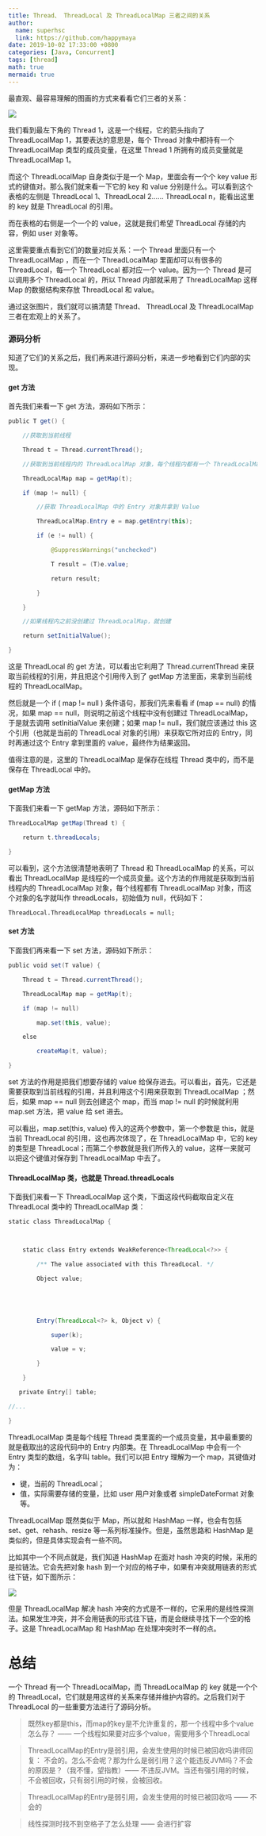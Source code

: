 ```yaml
---
title: Thread、 ThreadLocal 及 ThreadLocalMap 三者之间的关系
author:
  name: superhsc
  link: https://github.com/happymaya
date: 2019-10-02 17:33:00 +0800
categories: [Java, Concurrent]
tags: [thread]
math: true
mermaid: true
---
```

最直观、最容易理解的图画的方式来看看它们三者的关系：

![](https://images.happymaya.cn/assert/java/thread/java-thread-threadlocal-thread_threadLocal_threadLocalMap.png)

我们看到最左下角的 Thread 1，这是一个线程，它的箭头指向了  ThreadLocalMap 1，其要表达的意思是，每个 Thread 对象中都持有一个 ThreadLocalMap 类型的成员变量，在这里 Thread 1 所拥有的成员变量就是 ThreadLocalMap 1。

而这个 ThreadLocalMap 自身类似于是一个 Map，里面会有一个个 key value 形式的键值对。那么我们就来看一下它的 key 和 value 分别是什么。可以看到这个表格的左侧是 ThreadLocal 1、ThreadLocal 2…… ThreadLocal n，能看出这里的 key 就是 ThreadLocal 的引用。

而在表格的右侧是一个一个的 value，这就是我们希望 ThreadLocal 存储的内容，例如 user 对象等。

这里需要重点看到它们的数量对应关系：一个 Thread 里面只有一个ThreadLocalMap ，而在一个 ThreadLocalMap 里面却可以有很多的 ThreadLocal，每一个 ThreadLocal 都对应一个 value。因为一个 Thread 是可以调用多个 ThreadLocal 的，所以 Thread 内部就采用了 ThreadLocalMap 这样 Map 的数据结构来存放 ThreadLocal 和 value。

通过这张图片，我们就可以搞清楚 Thread、 ThreadLocal 及 ThreadLocalMap 三者在宏观上的关系了。

### 源码分析

知道了它们的关系之后，我们再来进行源码分析，来进一步地看到它们内部的实现。

#### get 方法

首先我们来看一下 get 方法，源码如下所示：

```java
public T get() {

    //获取到当前线程

    Thread t = Thread.currentThread();

    //获取到当前线程内的 ThreadLocalMap 对象，每个线程内都有一个 ThreadLocalMap 对象

    ThreadLocalMap map = getMap(t);

    if (map != null) {

        //获取 ThreadLocalMap 中的 Entry 对象并拿到 Value

        ThreadLocalMap.Entry e = map.getEntry(this);

        if (e != null) {

            @SuppressWarnings("unchecked")

            T result = (T)e.value;

            return result;

        }

    }

    //如果线程内之前没创建过 ThreadLocalMap，就创建

    return setInitialValue();

}

```

这是 ThreadLocal 的 get 方法，可以看出它利用了 Thread.currentThread 来获取当前线程的引用，并且把这个引用传入到了 getMap 方法里面，来拿到当前线程的 ThreadLocalMap。

然后就是一个 if ( map != null ) 条件语句，那我们先来看看 if (map == null) 的情况，如果 map == null，则说明之前这个线程中没有创建过 ThreadLocalMap，于是就去调用 setInitialValue 来创建；如果 map != null，我们就应该通过 this 这个引用（也就是当前的 ThreadLocal 对象的引用）来获取它所对应的 Entry，同时再通过这个 Entry 拿到里面的 value，最终作为结果返回。

值得注意的是，这里的 ThreadLocalMap 是保存在线程 Thread 类中的，而不是保存在 ThreadLocal 中的。

#### getMap 方法

下面我们来看一下 getMap 方法，源码如下所示：

```java
ThreadLocalMap getMap(Thread t) {

    return t.threadLocals;

}

```

可以看到，这个方法很清楚地表明了 Thread 和 ThreadLocalMap 的关系，可以看出 ThreadLocalMap 是线程的一个成员变量。这个方法的作用就是获取到当前线程内的 ThreadLocalMap 对象，每个线程都有 ThreadLocalMap 对象，而这个对象的名字就叫作 threadLocals，初始值为 null，代码如下：

```
ThreadLocal.ThreadLocalMap threadLocals = null;
```



#### set 方法

下面我们再来看一下 set 方法，源码如下所示：

```java
public void set(T value) {

    Thread t = Thread.currentThread();

    ThreadLocalMap map = getMap(t);

    if (map != null)

        map.set(this, value);

    else

        createMap(t, value);

}

```

set 方法的作用是把我们想要存储的 value 给保存进去。可以看出，首先，它还是需要获取到当前线程的引用，并且利用这个引用来获取到 ThreadLocalMap ；然后，如果 map == null 则去创建这个 map，而当 map != null 的时候就利用 map.set 方法，把 value 给 set 进去。

可以看出，map.set(this, value)  传入的这两个参数中，第一个参数是 this，就是当前 ThreadLocal 的引用，这也再次体现了，在 ThreadLocalMap 中，它的 key 的类型是 ThreadLocal；而第二个参数就是我们所传入的 value，这样一来就可以把这个键值对保存到 ThreadLocalMap 中去了。

#### ThreadLocalMap 类，也就是 Thread.threadLocals

下面我们来看一下 ThreadLocalMap 这个类，下面这段代码截取自定义在 ThreadLocal 类中的 ThreadLocalMap 类：

```java
static class ThreadLocalMap {



    static class Entry extends WeakReference<ThreadLocal<?>> {

        /** The value associated with this ThreadLocal. */

        Object value;





        Entry(ThreadLocal<?> k, Object v) {

            super(k);

            value = v;

        }

    }

   private Entry[] table;

//...

}

```

ThreadLocalMap 类是每个线程 Thread 类里面的一个成员变量，其中最重要的就是截取出的这段代码中的 Entry 内部类。在 ThreadLocalMap 中会有一个 Entry 类型的数组，名字叫 table。我们可以把 Entry 理解为一个 map，其键值对为：

- 键，当前的 ThreadLocal；
- 值，实际需要存储的变量，比如 user 用户对象或者 simpleDateFormat 对象等。

ThreadLocalMap 既然类似于 Map，所以就和 HashMap 一样，也会有包括 set、get、rehash、resize 等一系列标准操作。但是，虽然思路和 HashMap 是类似的，但是具体实现会有一些不同。

比如其中一个不同点就是，我们知道 HashMap 在面对 hash 冲突的时候，采用的是拉链法。它会先把对象 hash 到一个对应的格子中，如果有冲突就用链表的形式往下链，如下图所示：

![](https://images.happymaya.cn/assert/java/thread/java-thread-threadlocal-thread_threadLocal_threadLocalMap_1.png)

但是 ThreadLocalMap 解决 hash 冲突的方式是不一样的，它采用的是线性探测法。如果发生冲突，并不会用链表的形式往下链，而是会继续寻找下一个空的格子。这是 ThreadLocalMap 和 HashMap 在处理冲突时不一样的点。
# 总结

一个 Thread 有一个 ThreadLocalMap，而 ThreadLocalMap 的 key 就是一个个的 ThreadLocal，它们就是用这样的关系来存储并维护内容的。之后我们对于 ThreadLocal 的一些重要方法进行了源码分析。



> 既然key都是this，而map的key是不允许重复的，那一个线程中多个value怎么存？ ——  一个线程如果要对应多个value，需要用多个ThreadLocal



> ThreadLocalMap的Entry是弱引用，会发生使用的时候已被回收吗讲师回复： 不会的。怎么不会呢？那为什么是弱引用？这个能违反JVM吗？不会的原因是？（我不懂，望指教）—— 不违反JVM。当还有强引用的时候，不会被回收，只有弱引用的时候，会被回收。



> ThreadLocalMap的Entry是弱引用，会发生使用的时候已被回收吗 —— 不会的



> 线性探测时找不到空格子了怎么处理 —— 会进行扩容